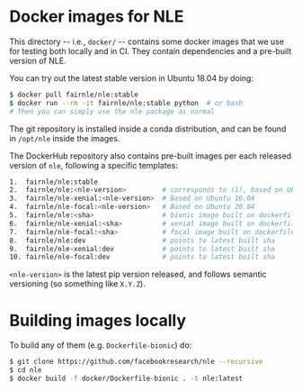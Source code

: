 # Docker images for NLE

This directory -- i.e., `docker/` -- contains some docker images that we use for
testing both locally and in CI. They contain dependencies and a pre-built
version of NLE.

You can try out the latest stable version in Ubuntu 18.04 by doing:

```bash
$ docker pull fairnle/nle:stable
$ docker run --rm -it fairnle/nle:stable python  # or bash
# Then you can simply use the nle package as normal
```

The git repository is installed inside a conda distribution, and can be found in
`/opt/nle` inside the images.

The DockerHub repository also contains pre-built images per each released
version of `nle`, following a specific templates:

``` bash
1.  fairnle/nle:stable
2.  fairnle/nle:<nle-version>         # corresponds to (1), based on Ubuntu 18.04
3.  fairnle/nle-xenial:<nle-version>  # Based on Ubuntu 16.04
4.  fairnle/nle-focal:<nle-version>   # Based on Ubuntu 20.04
5.  fairnle/nle:<sha>                 # bionic image built on dockerfile changes
6.  fairnle/nle-xenial:<sha>          # xenial image built on dockerfile changes
7.  fairnle/nle-focal:<sha>           # focal image built on dockerfile changes
8.  fairnle/nle:dev                   # points to latest built sha
9.  fairnle/nle-xenial:dev            # points to latest built sha
10. fairnle/nle-focal:dev             # points to latest built sha
```

`<nle-version>` is the latest pip version released, and follows semantic versioning (so something like `X.Y.Z`).

# Building images locally

To build any of them (e.g. `Dockerfile-bionic`) do:

```bash
$ git clone https://github.com/facebookresearch/nle --recursive
$ cd nle
$ docker build -f docker/Dockerfile-bionic . -t nle:latest
```
